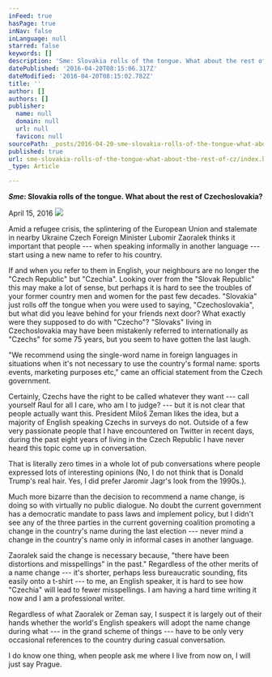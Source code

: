 ```yaml
---
inFeed: true
hasPage: true
inNav: false
inLanguage: null
starred: false
keywords: []
description: 'Sme: Slovakia rolls of the tongue. What about the rest of Czechoslovakia?'
datePublished: '2016-04-20T08:15:06.317Z'
dateModified: '2016-04-20T08:15:02.782Z'
title: ''
author: []
authors: []
publisher:
  name: null
  domain: null
  url: null
  favicon: null
sourcePath: _posts/2016-04-20-sme-slovakia-rolls-of-the-tongue-what-about-the-rest-of-cz.md
published: true
url: sme-slovakia-rolls-of-the-tongue-what-about-the-rest-of-cz/index.html
_type: Article

---
```

**_Sme_: Slovakia rolls of the tongue. What about the rest of Czechoslovakia?**

April 15, 2016
![](https://the-grid-user-content.s3-us-west-2.amazonaws.com/8c2222ca-bbdc-4e0e-8f3b-c4e9dcde0aa6.jpg)

Amid a refugee crisis, the splintering of the European Union and stalemate in nearby Ukraine Czech Foreign Minister Lubomir Zaoralek thinks it important that people --- when speaking informally in another language --- start using a new name to refer to his country. 

If and when you refer to them in English, your neighbours are no longer the "Czech Republic" but "Czechia". Looking over from the "Slovak Republic" this may make a lot of sense, but perhaps it is hard to see the troubles of your former country men and women for the past few decades. "Slovakia" just rolls off the tongue when you were used to saying, "Czechoslovakia", but what did you leave behind for your friends next door? What exactly were they supposed to do with "Czecho"? "Slovaks" living in Czechoslovakia may have been mistakenly referred to internationally as "Czechs" for some 75 years, but you seem to have gotten the last laugh. 

"We recommend using the single-word name in foreign languages in situations when it's not necessary to use the country's formal name: sports events, marketing purposes etc," came an official statement from the Czech government. 

Certainly, Czechs have the right to be called whatever they want --- call yourself Raul for all I care, who am I to judge? --- but it is not clear that people actually want this. President Miloš Zeman likes the idea, but a majority of English speaking Czechs in surveys do not. Outside of a few very passionate people that I have encountered on Twitter in recent days, during the past eight years of living in the Czech Republic I have never heard this topic come up in conversation. 

That is literally zero times in a whole lot of pub conversations where people expressed lots of interesting opinions (No, I do not think that is Donald Trump's real hair. Yes, I did prefer Jaromir Jagr's look from the 1990s.). 

Much more bizarre than the decision to recommend a name change, is doing so with virtually no public dialogue. No doubt the current government has a democratic mandate to pass laws and implement policy, but I didn't see any of the three parties in the current governing coalition promoting a change in the country's name during the last election --- never mind a change in the country's name only in informal cases in another language. 

Zaoralek said the change is necessary because, "there have been distortions and misspellings" in the past." Regardless of the other merits of a name change --- it's shorter, perhaps less bureaucratic sounding, fits easily onto a t-shirt --- to me, an English speaker, it is hard to see how "Czechia" will lead to fewer misspellings. I am having a hard time writing it now and I am a professional writer. 

Regardless of what Zaoralek or Zeman say, I suspect it is largely out of their hands whether the world's English speakers will adopt the name change during what --- in the grand scheme of things --- have to be only very occasional references to the country during casual conversation. 

I do know one thing, when people ask me where I live from now on, I will just say Prague.